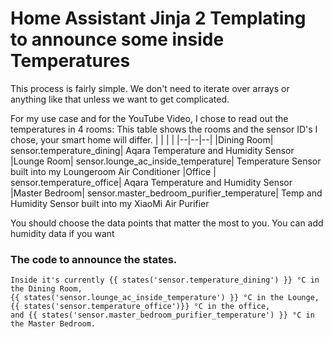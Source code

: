 # Home Assistant Jinja 2 Templating to announce some inside Temperatures


This process is fairly simple. We don't need to iterate over arrays or anything like that unless we want to get complicated.

For my use case and for the YouTube Video, I chose to read out the temperatures in 4 rooms:
This table shows the rooms and the sensor ID's I chose, your smart home will differ.
|  |  |  |
|--|--|--|
|Dining Room| sensor.temperature_dining| Aqara Temperature and Humidity Sensor
|Lounge Room| sensor.lounge_ac_inside_temperature| Temperature Sensor built into my Loungeroom Air Conditioner
|Office | sensor.temperature_office| Aqara Temperature and Humidity Sensor
|Master Bedroom| sensor.master_bedroom_purifier_temperature| Temp and Humidity Sensor built into my XiaoMi Air Purifier

You should choose the data points that matter the most to you.
You can add humidity data if you want

### The code to announce the states.
```jinja
Inside it's currently {{ states('sensor.temperature_dining') }} °C in the Dining Room, 
{{ states('sensor.lounge_ac_inside_temperature') }} °C in the Lounge, 
{{ states('sensor.temperature_office')}} °C in the office,
and {{ states('sensor.master_bedroom_purifier_temperature') }} °C in the Master Bedroom.
```